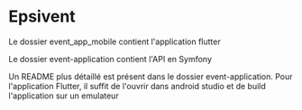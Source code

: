 # Epsivent

Le dossier event_app_mobile contient l'application flutter

Le dossier event-application contient l'API en Symfony

Un README plus détaillé est présent dans le dossier event-application. Pour l'application Flutter, il suffit de l'ouvrir dans android studio et de build l'application sur un emulateur


